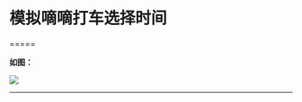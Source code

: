 

# 模拟嘀嘀打车选择时间
=====

**如图：**
 
![](http://d.hiphotos.baidu.com/exp/w=480/sign=6dacf9517ad98d1076d40d39113eb807/48540923dd54564ed1298b94b5de9c82d0584fca.jpg)

---
